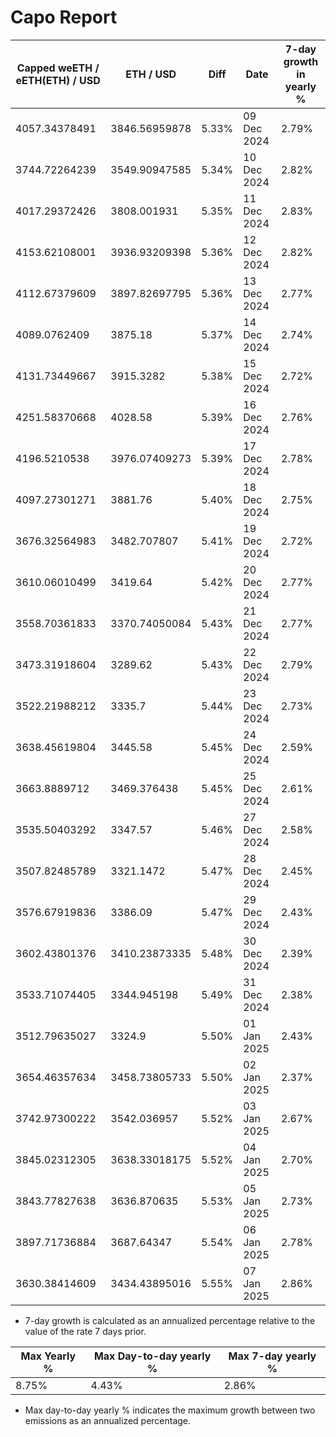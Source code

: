# Capo Report

| Capped weETH / eETH(ETH) / USD | ETH / USD     | Diff  | Date        | 7-day growth in yearly % |
| ------------------------------ | ------------- | ----- | ----------- | ------------------------ |
| 4057.34378491                  | 3846.56959878 | 5.33% | 09 Dec 2024 | 2.79%                    |
| 3744.72264239                  | 3549.90947585 | 5.34% | 10 Dec 2024 | 2.82%                    |
| 4017.29372426                  | 3808.001931   | 5.35% | 11 Dec 2024 | 2.83%                    |
| 4153.62108001                  | 3936.93209398 | 5.36% | 12 Dec 2024 | 2.82%                    |
| 4112.67379609                  | 3897.82697795 | 5.36% | 13 Dec 2024 | 2.77%                    |
| 4089.0762409                   | 3875.18       | 5.37% | 14 Dec 2024 | 2.74%                    |
| 4131.73449667                  | 3915.3282     | 5.38% | 15 Dec 2024 | 2.72%                    |
| 4251.58370668                  | 4028.58       | 5.39% | 16 Dec 2024 | 2.76%                    |
| 4196.5210538                   | 3976.07409273 | 5.39% | 17 Dec 2024 | 2.78%                    |
| 4097.27301271                  | 3881.76       | 5.40% | 18 Dec 2024 | 2.75%                    |
| 3676.32564983                  | 3482.707807   | 5.41% | 19 Dec 2024 | 2.72%                    |
| 3610.06010499                  | 3419.64       | 5.42% | 20 Dec 2024 | 2.77%                    |
| 3558.70361833                  | 3370.74050084 | 5.43% | 21 Dec 2024 | 2.77%                    |
| 3473.31918604                  | 3289.62       | 5.43% | 22 Dec 2024 | 2.79%                    |
| 3522.21988212                  | 3335.7        | 5.44% | 23 Dec 2024 | 2.73%                    |
| 3638.45619804                  | 3445.58       | 5.45% | 24 Dec 2024 | 2.59%                    |
| 3663.8889712                   | 3469.376438   | 5.45% | 25 Dec 2024 | 2.61%                    |
| 3535.50403292                  | 3347.57       | 5.46% | 27 Dec 2024 | 2.58%                    |
| 3507.82485789                  | 3321.1472     | 5.47% | 28 Dec 2024 | 2.45%                    |
| 3576.67919836                  | 3386.09       | 5.47% | 29 Dec 2024 | 2.43%                    |
| 3602.43801376                  | 3410.23873335 | 5.48% | 30 Dec 2024 | 2.39%                    |
| 3533.71074405                  | 3344.945198   | 5.49% | 31 Dec 2024 | 2.38%                    |
| 3512.79635027                  | 3324.9        | 5.50% | 01 Jan 2025 | 2.43%                    |
| 3654.46357634                  | 3458.73805733 | 5.50% | 02 Jan 2025 | 2.37%                    |
| 3742.97300222                  | 3542.036957   | 5.52% | 03 Jan 2025 | 2.67%                    |
| 3845.02312305                  | 3638.33018175 | 5.52% | 04 Jan 2025 | 2.70%                    |
| 3843.77827638                  | 3636.870635   | 5.53% | 05 Jan 2025 | 2.73%                    |
| 3897.71736884                  | 3687.64347    | 5.54% | 06 Jan 2025 | 2.78%                    |
| 3630.38414609                  | 3434.43895016 | 5.55% | 07 Jan 2025 | 2.86%                    |

- 7-day growth is calculated as an annualized percentage relative to the value of the rate 7 days prior.

| Max Yearly % | Max Day-to-day yearly % | Max 7-day yearly % |
| ------------ | ----------------------- | ------------------ |
| 8.75%        | 4.43%                   | 2.86%              |

- Max day-to-day yearly % indicates the maximum growth between two emissions as an annualized percentage.
